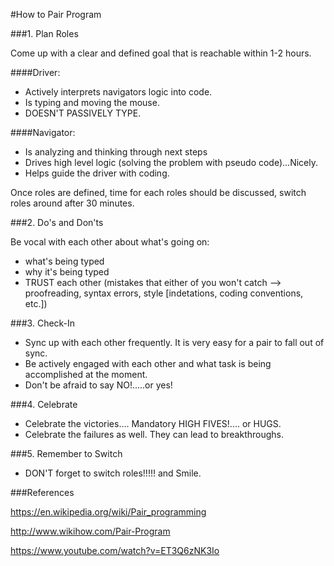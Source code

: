 #How to Pair Program

###1. Plan Roles

Come up with a clear and defined goal that is reachable within 1-2 hours.

####Driver:
* Actively interprets navigators logic into code.
* Is typing and moving the mouse.
* DOESN'T PASSIVELY TYPE.

####Navigator:
* Is analyzing and thinking through next steps
* Drives high level logic (solving the problem with pseudo code)...Nicely.
* Helps guide the driver with coding.

Once roles are defined, time for each roles should be discussed, switch roles around after 30 minutes.

###2. Do's and Don'ts

Be vocal with each other about what's going on:
* what's being typed
* why it's being typed
* TRUST each other (mistakes that either of you won't catch --> proofreading, syntax errors, style [indetations, coding conventions, etc.])

###3. Check-In

* Sync up with each other frequently.  It is very easy for a pair to fall out of sync.  
* Be actively engaged with each other and what task is being accomplished       at the moment.
* Don't be afraid to say NO!.....or yes!

###4. Celebrate

* Celebrate the victories.... Mandatory HIGH FIVES!.... or HUGS.
* Celebrate the failures as well.  They can lead to breakthroughs.

###5. Remember to Switch

* DON'T forget to switch roles!!!!! and Smile.


###References

https://en.wikipedia.org/wiki/Pair_programming

http://www.wikihow.com/Pair-Program

https://www.youtube.com/watch?v=ET3Q6zNK3Io
